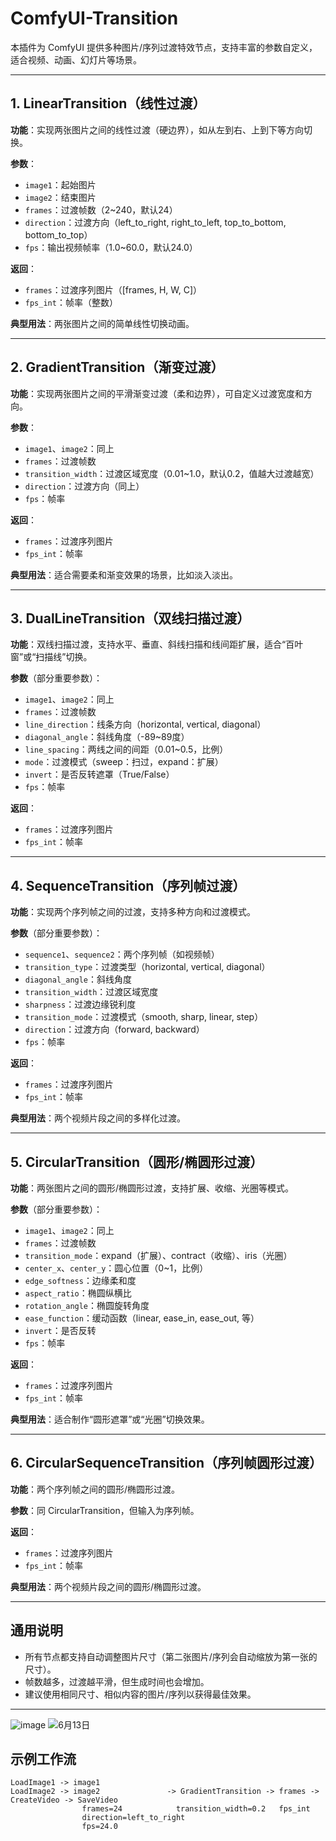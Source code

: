 
# ComfyUI-Transition 

本插件为 ComfyUI 提供多种图片/序列过渡特效节点，支持丰富的参数自定义，适合视频、动画、幻灯片等场景。

---

## 1. LinearTransition（线性过渡）

**功能**：实现两张图片之间的线性过渡（硬边界），如从左到右、上到下等方向切换。

**参数**：
- `image1`：起始图片
- `image2`：结束图片
- `frames`：过渡帧数（2~240，默认24）
- `direction`：过渡方向（left_to_right, right_to_left, top_to_bottom, bottom_to_top）
- `fps`：输出视频帧率（1.0~60.0，默认24.0）

**返回**：
- `frames`：过渡序列图片（[frames, H, W, C]）
- `fps_int`：帧率（整数）

**典型用法**：两张图片之间的简单线性切换动画。

---

## 2. GradientTransition（渐变过渡）

**功能**：实现两张图片之间的平滑渐变过渡（柔和边界），可自定义过渡宽度和方向。

**参数**：
- `image1`、`image2`：同上
- `frames`：过渡帧数
- `transition_width`：过渡区域宽度（0.01~1.0，默认0.2，值越大过渡越宽）
- `direction`：过渡方向（同上）
- `fps`：帧率

**返回**：
- `frames`：过渡序列图片
- `fps_int`：帧率

**典型用法**：适合需要柔和渐变效果的场景，比如淡入淡出。

---

## 3. DualLineTransition（双线扫描过渡）

**功能**：双线扫描过渡，支持水平、垂直、斜线扫描和线间距扩展，适合“百叶窗”或“扫描线”切换。

**参数**（部分重要参数）：
- `image1`、`image2`：同上
- `frames`：过渡帧数
- `line_direction`：线条方向（horizontal, vertical, diagonal）
- `diagonal_angle`：斜线角度（-89~89度）
- `line_spacing`：两线之间的间距（0.01~0.5，比例）
- `mode`：过渡模式（sweep：扫过，expand：扩展）
- `invert`：是否反转遮罩（True/False）
- `fps`：帧率

**返回**：
- `frames`：过渡序列图片
- `fps_int`：帧率

---

## 4. SequenceTransition（序列帧过渡）

**功能**：实现两个序列帧之间的过渡，支持多种方向和过渡模式。

**参数**（部分重要参数）：
- `sequence1`、`sequence2`：两个序列帧（如视频帧）
- `transition_type`：过渡类型（horizontal, vertical, diagonal）
- `diagonal_angle`：斜线角度
- `transition_width`：过渡区域宽度
- `sharpness`：过渡边缘锐利度
- `transition_mode`：过渡模式（smooth, sharp, linear, step）
- `direction`：过渡方向（forward, backward）
- `fps`：帧率

**返回**：
- `frames`：过渡序列图片
- `fps_int`：帧率

**典型用法**：两个视频片段之间的多样化过渡。

---

## 5. CircularTransition（圆形/椭圆形过渡）

**功能**：两张图片之间的圆形/椭圆形过渡，支持扩展、收缩、光圈等模式。

**参数**（部分重要参数）：
- `image1`、`image2`：同上
- `frames`：过渡帧数
- `transition_mode`：expand（扩展）、contract（收缩）、iris（光圈）
- `center_x`、`center_y`：圆心位置（0~1，比例）
- `edge_softness`：边缘柔和度
- `aspect_ratio`：椭圆纵横比
- `rotation_angle`：椭圆旋转角度
- `ease_function`：缓动函数（linear, ease_in, ease_out, 等）
- `invert`：是否反转
- `fps`：帧率

**返回**：
- `frames`：过渡序列图片
- `fps_int`：帧率

**典型用法**：适合制作“圆形遮罩”或“光圈”切换效果。

---

## 6. CircularSequenceTransition（序列帧圆形过渡）

**功能**：两个序列帧之间的圆形/椭圆形过渡。

**参数**：同 CircularTransition，但输入为序列帧。

**返回**：
- `frames`：过渡序列图片
- `fps_int`：帧率

**典型用法**：两个视频片段之间的圆形/椭圆形过渡。

---

## 通用说明

- 所有节点都支持自动调整图片尺寸（第二张图片/序列会自动缩放为第一张的尺寸）。
- 帧数越多，过渡越平滑，但生成时间也会增加。
- 建议使用相同尺寸、相似内容的图片/序列以获得最佳效果。

---
![image](https://github.com/user-attachments/assets/385095d6-e6d7-4bf3-ace7-1315b6435272)
![6月13日](https://github.com/user-attachments/assets/e8fbc5b6-ead3-4bfd-b7c2-d8b1c48454e5)

## 示例工作流

```
LoadImage1 -> image1
LoadImage2 -> image2               -> GradientTransition -> frames -> CreateVideo -> SaveVideo
                frames=24            transition_width=0.2   fps_int
                direction=left_to_right
                fps=24.0
```

